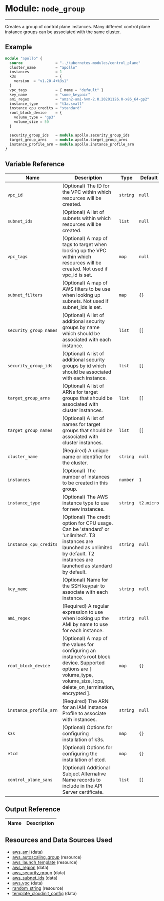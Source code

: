 # Module: `node_group`

---

Creates a group of control plane instances.  Many different control plane instance groups can be associated with the same cluster.

## Example

```terraform
module "apollo" {
  source               = "../kubernetes-modules/control_plane"
  cluster_name         = "apollo"
  instances            = 1
  k3s                  = {
    version  = "v1.20.4+k3s1"
  }
  vpc_tags             = { name = "default" }
  key_name             = "some_keypair"
  ami_regex            = "amzn2-ami-hvm-2.0.20201126.0-x86_64-gp2"
  instance_type        = "t3a.small"
  instance_cpu_credits = "standard"
  root_block_device    = {
    volume_type = "gp3"
    volume_size = 50
  }

  security_group_ids   = module.apollo.security_group_ids
  target_group_arns    = module.apollo.target_group_arns
  instance_profile_arn = module.apollo.instance_profile_arn
}
```

## Variable Reference
| Name | Description | Type | Default |
|------|-------------|------|---------|
| `vpc_id` | (Optional) The ID for the VPC within which resources will be created. | `string` | `null` |
| `subnet_ids` | (Optional) A list of subnets within which resources will be created. | `list` | `null` |
| `vpc_tags` | (Optional) A map of tags to target when looking up the VPC within which resources will be created.  Not used if vpc_id is set. | `map` | `null` |
| `subnet_filters` | (Optional) A map of AWS filters to be use when looking up subnets.  Not used if subnet_ids is set. | `map` | `{}` |
| `security_group_names` | (Optional) A list of additional security groups by name which should be associated with each instance. | `list` | `[]` |
| `security_group_ids` | (Optional) A list of additional security groups by id which should be associated with each instance. | `list` | `[]` |
| `target_group_arns` | (Optional) A list of ARNs for target groups that should be associated with cluster instances. | `list` | `[]` |
| `target_group_names` | (Optional) A list of names for target groups that should be associated with cluster instances. | `list` | `[]` |
| `cluster_name` | (Required) A unique name or identifier for the cluster. | `string` | `null` |
| `instances` | (Optional) The number of instances to be created in this group. | `number` | `1` |
| `instance_type` | (Optional) The AWS instance type to use for new instances. | `string` | `t2.micro` |
| `instance_cpu_credits` | (Optional) The credit option for CPU usage. Can be 'standard' or 'unlimited'. T3 instances are launched as unlimited by default. T2 instances are launched as standard by default. | `string` | `null` |
| `key_name` | (Optional) Name for the SSH keypair to associate with each instance. | `string` | `null` |
| `ami_regex` | (Required) A regular expression to use when looking up the AMI by name to use for each instance. | `string` | `null` |
| `root_block_device` | (Optional) A map of the values for configuring an instance's root block device.  Supported options are [ volume_type, volume_size, iops, delete_on_termination, encrypted ]. | `map` | `{}` |
| `instance_profile_arn` | (Required) The ARN for an IAM Instance Profile to associate with instances. | `string` | `null` |
| `k3s` | (Optional) Options for configuring installation of k3s. | `map` | `{}` |
| `etcd` | (Optional) Options for configuring the installation of etcd. | `map` | `{}` |
| `control_plane_sans` | (Optional) Additional Subject Alternative Name records to include in the API Server certificate. | `list` | `[]` |

## Output Reference
| Name | Description |
|------|-------------|


## Resources and Data Sources Used
* [aws_ami](https://registry.terraform.io/providers/hashicorp/aws/latest/docs/data-sources/ami) (data)
* [aws_autoscaling_group](https://registry.terraform.io/providers/hashicorp/aws/latest/docs/resources/autoscaling_group) (resource)
* [aws_launch_template](https://registry.terraform.io/providers/hashicorp/aws/latest/docs/resources/launch_template) (resource)
* [aws_region](https://registry.terraform.io/providers/hashicorp/aws/latest/docs/data-sources/region) (data)
* [aws_security_group](https://registry.terraform.io/providers/hashicorp/aws/latest/docs/data-sources/security_group) (data)
* [aws_subnet_ids](https://registry.terraform.io/providers/hashicorp/aws/latest/docs/data-sources/subnet_ids) (data)
* [aws_vpc](https://registry.terraform.io/providers/hashicorp/aws/latest/docs/data-sources/vpc) (data)
* [random_string](https://registry.terraform.io/providers/hashicorp/random/latest/docs/resources/string) (resource)
* [template_cloudinit_config](https://registry.terraform.io/providers/hashicorp/template/latest/docs/data-sources/cloudinit_config) (data)

